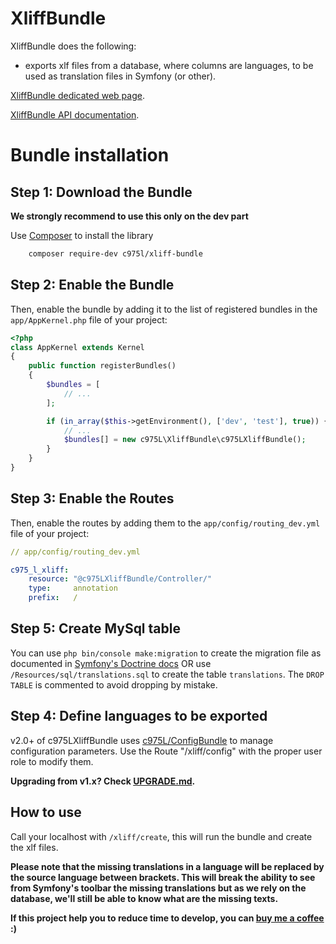 XliffBundle
===========

XliffBundle does the following:

- exports xlf files from a database, where columns are languages, to be used as translation files in Symfony (or other).

[XliffBundle dedicated web page](https://975l.com/en/pages/xliff-bundle).

[XliffBundle API documentation](https://975l.com/apidoc/c975L/XliffBundle.html).

Bundle installation
===================

Step 1: Download the Bundle
---------------------------

**We strongly recommend to use this only on the dev part**

Use [Composer](https://getcomposer.org) to install the library
```bash
    composer require-dev c975l/xliff-bundle
```

Step 2: Enable the Bundle
-------------------------

Then, enable the bundle by adding it to the list of registered bundles in the `app/AppKernel.php` file of your project:

```php
<?php
class AppKernel extends Kernel
{
    public function registerBundles()
    {
        $bundles = [
            // ...
        ];

        if (in_array($this->getEnvironment(), ['dev', 'test'], true)) {
            // ...
            $bundles[] = new c975L\XliffBundle\c975LXliffBundle();
        }
    }
}
```

Step 3: Enable the Routes
-------------------------

Then, enable the routes by adding them to the `app/config/routing_dev.yml` file of your project:

```yml
// app/config/routing_dev.yml

c975_l_xliff:
    resource: "@c975LXliffBundle/Controller/"
    type:     annotation
    prefix:   /
```

Step 5: Create MySql table
--------------------------
You can use `php bin/console make:migration` to create the migration file as documented in [Symfony's Doctrine docs](https://symfony.com/doc/current/doctrine.html) OR use `/Resources/sql/translations.sql` to create the table `translations`. The `DROP TABLE` is commented to avoid dropping by mistake.

Step 4: Define languages to be exported
---------------------------------------
v2.0+ of c975LXliffBundle uses [c975L/ConfigBundle](https://github.com/975L/ConfigBundle) to manage configuration parameters. Use the Route "/xliff/config" with the proper user role to modify them.

**Upgrading from v1.x? Check [UPGRADE.md](UPGRADE.md).**

How to use
----------
Call your localhost with `/xliff/create`, this will run the bundle and create the xlf files.

**Please note that the missing translations in a language will be replaced by the source language between brackets. This will break the ability to see from Symfony's toolbar the missing translations but as we rely on the database, we'll still be able to know what are the missing texts.**

**If this project help you to reduce time to develop, you can [buy me a coffee](https://www.buymeacoffee.com/LaurentMarquet) :)**
